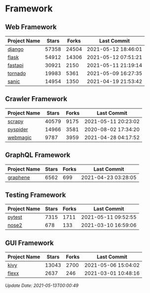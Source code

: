 # Framework

## Web Framework
| Project Name | Stars | Forks | Last Commit |
| ------------ | ----- | ----- | ----------- |
| [django](https://github.com/django/django) | 57358 | 24504 | 2021-05-12 18:46:01 |
| [flask](https://github.com/pallets/flask) | 54912 | 14306 | 2021-05-12 07:51:21 |
| [fastapi](https://github.com/tiangolo/fastapi) | 30921 | 2150 | 2021-05-11 21:19:14 |
| [tornado](https://github.com/tornadoweb/tornado) | 19983 | 5361 | 2021-05-09 16:27:35 |
| [sanic](https://github.com/sanic-org/sanic) | 14954 | 1350 | 2021-04-19 21:53:42 |

## Crawler Framework
| Project Name | Stars | Forks | Last Commit |
| ------------ | ----- | ----- | ----------- |
| [scrapy](https://github.com/scrapy/scrapy) | 40579 | 9175 | 2021-05-11 20:23:02 |
| [pyspider](https://github.com/binux/pyspider) | 14966 | 3581 | 2020-08-02 17:34:20 |
| [webmagic](https://github.com/code4craft/webmagic) | 9787 | 3959 | 2021-04-28 04:17:52 |

## GraphQL Framework
| Project Name | Stars | Forks | Last Commit |
| ------------ | ----- | ----- | ----------- |
| [graphene](https://github.com/graphql-python/graphene) | 6562 | 699 | 2021-04-23 03:28:05 |

## Testing Framework
| Project Name | Stars | Forks | Last Commit |
| ------------ | ----- | ----- | ----------- |
| [pytest](https://github.com/pytest-dev/pytest) | 7315 | 1711 | 2021-05-11 09:52:55 |
| [nose2](https://github.com/nose-devs/nose2) | 678 | 133 | 2021-03-10 16:59:06 |

## GUI Framework
| Project Name | Stars | Forks | Last Commit |
| ------------ | ----- | ----- | ----------- |
| [kivy](https://github.com/kivy/kivy) | 13043 | 2700 | 2021-05-06 15:04:02 |
| [flexx](https://github.com/flexxui/flexx) | 2637 | 246 | 2021-03-01 10:48:16 |

*Update Date: 2021-05-13T00:00:49*